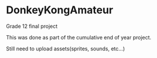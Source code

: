 # DonkeyKongAmateur
Grade 12 final project

This was done as part of the cumulative end of year project.

Still need to upload assets(sprites, sounds, etc...)
